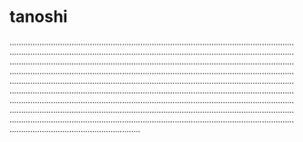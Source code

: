 # tanoshi
.....................................................................................................................................................................................................................................................................................................................................................................................................................................................................................................................................................................................................................................................................................................................................................................................................................................................................................................................................................................................................................................................................................................................................................................................................................